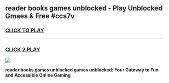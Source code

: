 
## reader books games unblocked - Play Unblocked Gmaes & Free #ccs7v
<h3>
<a href="https://news.freeplayer.one?title=reader_books_games_unblocked&ref=26F">CLICK TO PLAY</a></h3>
<hr>

<h3>
<a href="https://news.freeplayer.one?title=reader_books_games_unblocked&ref=26F">CLICK 2 PLAY</a>
  
</h3>

<a href="https://news.freeplayer.one?title=reader_books_games_unblocked&ref=26F/"><img src="https://clearcache.store/games.png"></a>


**reader books games unblocked games unblocked: Your Gateway to Fun and Accessible Online Gaming**
